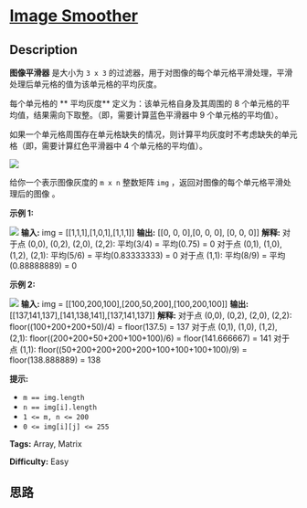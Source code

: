 # [Image Smoother][title]

## Description

**图像平滑器** 是大小为 `3 x 3` 的过滤器，用于对图像的每个单元格平滑处理，平滑处理后单元格的值为该单元格的平均灰度。

每个单元格的 **  平均灰度** 定义为：该单元格自身及其周围的 8 个单元格的平均值，结果需向下取整。（即，需要计算蓝色平滑器中 9
个单元格的平均值）。

如果一个单元格周围存在单元格缺失的情况，则计算平均灰度时不考虑缺失的单元格（即，需要计算红色平滑器中 4 个单元格的平均值）。

![](https://assets.leetcode.com/uploads/2021/05/03/smoother-grid.jpg)

给你一个表示图像灰度的 `m x n` 整数矩阵 `img` ，返回对图像的每个单元格平滑处理后的图像 。



**示例 1:**

![](https://assets.leetcode.com/uploads/2021/05/03/smooth-grid.jpg)
            **输入:** img = [[1,1,1],[1,0,1],[1,1,1]]    **输出:** [[0, 0, 0],[0, 0, 0], [0, 0, 0]]    **解释:**    对于点 (0,0), (0,2), (2,0), (2,2): 平均(3/4) = 平均(0.75) = 0    对于点 (0,1), (1,0), (1,2), (2,1): 平均(5/6) = 平均(0.83333333) = 0    对于点 (1,1): 平均(8/9) = 平均(0.88888889) = 0    

**示例 2:**

![](https://assets.leetcode.com/uploads/2021/05/03/smooth2-grid.jpg)
            **输入:** img = [[100,200,100],[200,50,200],[100,200,100]]    **输出:** [[137,141,137],[141,138,141],[137,141,137]]    **解释:**    对于点 (0,0), (0,2), (2,0), (2,2): floor((100+200+200+50)/4) = floor(137.5) = 137    对于点 (0,1), (1,0), (1,2), (2,1): floor((200+200+50+200+100+100)/6) = floor(141.666667) = 141    对于点 (1,1): floor((50+200+200+200+200+100+100+100+100)/9) = floor(138.888889) = 138    



**提示:**

  * `m == img.length`
  * `n == img[i].length`
  * `1 <= m, n <= 200`
  * `0 <= img[i][j] <= 255`


**Tags:** Array, Matrix

**Difficulty:** Easy

## 思路

[title]: https://leetcode-cn.com/problems/image-smoother
